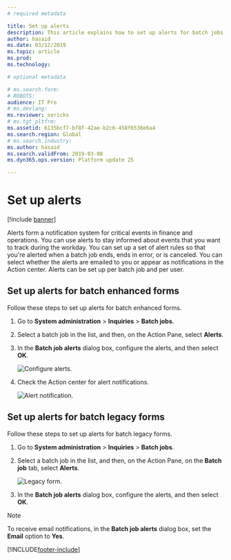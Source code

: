 ```yaml
---
# required metadata

title: Set up alerts
description: This article explains how to set up alerts for batch jobs.
author: hasaid
ms.date: 03/12/2019
ms.topic: article
ms.prod: 
ms.technology: 

# optional metadata

# ms.search.form: 
# ROBOTS: 
audience: IT Pro
# ms.devlang: 
ms.reviewer: sericks
# ms.tgt_pltfrm: 
ms.assetid: 6135bcf7-bf8f-42ae-b2c6-458f6538e6a4
ms.search.region: Global
# ms.search.industry: 
ms.author: hasaid
ms.search.validFrom: 2019-03-08
ms.dyn365.ops.version: Platform update 25

---
```


# Set up alerts

[!include [banner](../includes/banner.md)]

Alerts form a notification system for critical events in finance and operations. You can use alerts to stay informed about events that you want to track during the workday. You can set up a set of alert rules so that you're alerted when a batch job ends, ends in error, or is canceled. You can select whether the alerts are emailed to you or appear as notifications in the Action center. Alerts can be set up per batch job and per user.

## Set up alerts for batch enhanced forms

Follow these steps to set up alerts for batch enhanced forms.

1. Go to **System administration** \> **Inquiries** \> **Batch jobs**.
2. Select a batch job in the list, and then, on the Action Pane, select **Alerts**.
3. In the **Batch job alerts** dialog box, configure the alerts, and then select **OK**.

    ![Configure alerts.](./media/Batch-alert-configure.png) 

4. Check the Action center for alert notifications.

    ![Alert notification.](./media/Batch-alert-notification.png)

## Set up alerts for batch legacy forms

Follow these steps to set up alerts for batch legacy forms.

1. Go to **System administration** \> **Inquiries** \> **Batch jobs**.
2. Select a batch job in the list, and then, on the Action Pane, on the **Batch job** tab, select **Alerts**.

    ![Legacy form.](./media/Batch-alert-legacy.png) 

3. In the **Batch job alerts** dialog box, configure the alerts, and then select **OK**.

> [!NOTE] 
> To receive email notifications, in the **Batch job alerts** dialog box, set the **Email** option to **Yes**.


[!INCLUDE[footer-include](../../../includes/footer-banner.md)]
